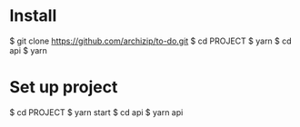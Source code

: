 # Install
$ git clone https://github.com/archizip/to-do.git
$ cd PROJECT
$ yarn
$ cd api 
$ yarn
# Set up project
$ cd PROJECT
$ yarn start
$ cd api
$ yarn api
